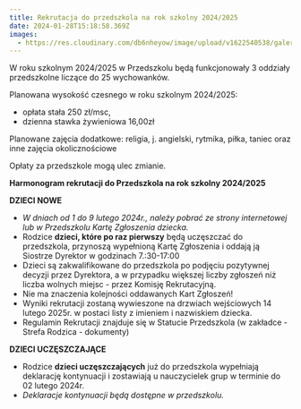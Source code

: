 ```yaml
---
title: Rekrutacja do przedszkola na rok szkolny 2024/2025
date: 2024-01-28T15:18:58.369Z
images:
  - https://res.cloudinary.com/db6nheyow/image/upload/v1622540538/galeria/nasze%20przedszkole/178919624_312690157035880_5593611404369988264_n_mopihl.jpg
---
```

W roku szkolnym 2024/2025 w Przedszkolu będą funkcjonowały 3 oddziały przedszkolne liczące do 25 wychowanków. 

Planowana wysokość czesnego w roku szkolnym 2024/2025:

* opłata stała 250 zł/msc,
* dzienna stawka żywieniowa 16,00zł

Planowane zajęcia dodatkowe: religia, j. angielski, rytmika, piłka, taniec oraz inne zajęcia okolicznościowe

Opłaty za przedszkole mogą ulec zmianie. 

**Harmonogram rekrutacji do Przedszkola na rok szkolny 2024/2025**

**DZIECI NOWE**

* *W dniach od 1 do 9 lutego 2024r., należy pobrać ze strony internetowej lub w Przedszkolu Kartę Zgłoszenia dziecka.* 
* Rodzice **dzieci, które po raz pierwszy** będą uczęszczać do przedszkola, przynoszą wypełnioną Kartę Zgłoszenia i oddają ją Siostrze Dyrektor w godzinach 7.:30-17:00
* Dzieci są zakwalifikowane do przedszkola po podjęciu pozytywnej decyzji przez Dyrektora, a w przypadku większej liczby zgłoszeń niż liczba wolnych miejsc - przez Komisję Rekrutacyjną. 
* Nie ma znaczenia kolejności oddawanych Kart Zgłoszeń!
* Wyniki rekrutacji zostaną wywieszone na drzwiach wejściowych 14 lutego 2025r. w postaci listy z imieniem i nazwiskiem dziecka.
* Regulamin Rekrutacji znajduje się w Statucie Przedszkola (w zakładce - Strefa Rodzica - dokumenty)

**DZIECI UCZĘSZCZAJĄCE**

* Rodzice **dzieci uczęszczających** już do przedszkola wypełniają deklarację kontynuacji i zostawiają u nauczycielek grup w terminie do 02 lutego 2024r.
* *Deklaracje kontynuacji będą dostępne w przedszkolu.*